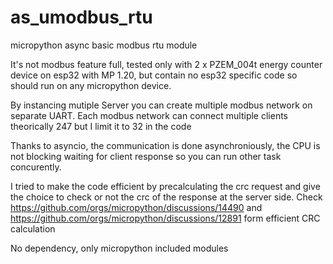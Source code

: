 # as_umodbus_rtu
micropython async basic modbus rtu module

It's not modbus feature full, tested only with 2 x PZEM_004t energy counter device on esp32 with MP 1.20, but contain no esp32 specific code so should run on any micropython device.

By instancing mutiple Server you can create multiple modbus network on separate UART. Each modbus network can connect multiple clients theorically 247 but I limit it to 32 in the code

Thanks to asyncio, the communication is done asynchroniously, the CPU is not blocking waiting for client response so you can run other task concurently.

I tried to make the code efficient by precalculating the crc request and give the choice to check or not the crc of the response at the server side.
Check https://github.com/orgs/micropython/discussions/14490 and https://github.com/orgs/micropython/discussions/12891 form efficient CRC calculation

No dependency, only micropython included modules
